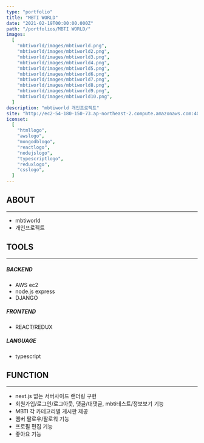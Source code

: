 ```yaml
---
type: "portfolio"
title: "MBTI WORLD"
date: "2021-02-19T00:00:00.000Z"
path: "/portfolios/MBTI WORLD/"
images:
  [
    "mbtiworld/images/mbtiworld.png",
    "mbtiworld/images/mbtiworld2.png",
    "mbtiworld/images/mbtiworld3.png",
    "mbtiworld/images/mbtiworld4.png",
    "mbtiworld/images/mbtiworld5.png",
    "mbtiworld/images/mbtiworld6.png",
    "mbtiworld/images/mbtiworld7.png",
    "mbtiworld/images/mbtiworld8.png",
    "mbtiworld/images/mbtiworld9.png",
    "mbtiworld/images/mbtiworld10.png",
  ]
description: "mbtiworld 개인프로젝트"
site: "http://ec2-54-180-150-73.ap-northeast-2.compute.amazonaws.com:4000/"
iconset:
  [
    "htmllogo",
    "awslogo",
    "mongodblogo",
    "reactlogo",
    "nodejslogo",
    "typescriptlogo",
    "reduxlogo",
    "csslogo",
  ]
---
```


## ABOUT

---

- mbtiworld
- 개인프로젝트

## TOOLS

---

##### BACKEND

- AWS ec2
- node.js express
- DJANGO

##### FRONTEND

- REACT/REDUX

##### LANGUAGE

- typescript

## FUNCTION

---

- next.js 없는 서버사이드 랜더링 구현
- 회원가입/로그인/로그아웃, 댓글/대댓글, mbti테스트/정보보기 기능
- MBTI 각 카테고리별 게시판 제공
- 멤버 팔로우/팔로워 기능
- 프로필 편집 기능
- 좋아요 기능
